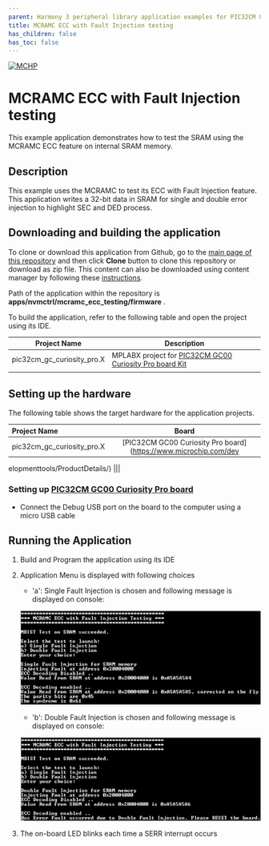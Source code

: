 ```yaml
---
parent: Harmony 3 peripheral library application examples for PIC32CM GC/SG family
title: MCRAMC ECC with Fault Injection testing
has_children: false
has_toc: false
---
```


[![MCHP](https://www.microchip.com/ResourcePackages/Microchip/assets/dist/images/logo.png)](https://www.microchip.com)

# MCRAMC ECC with Fault Injection testing

This example application demonstrates how to test the SRAM using the MCRAMC ECC feature on internal SRAM memory.

## Description

This example uses the MCRAMC to test its ECC with Fault Injection feature. This application writes a 32-bit data in SRAM for single and double error injection to highlight SEC and DED process.

## Downloading and building the application

To clone or download this application from Github, go to the [main page of this repository](https://github.com/Microchip-MPLAB-Harmony/csp_apps_pic32cm_sg_gc) and then click **Clone** button to clone this repository or download as zip file.
This content can also be downloaded using content manager by following these [instructions](https://github.com/Microchip-MPLAB-Harmony/contentmanager/wiki).

Path of the application within the repository is **apps/nvmctrl/mcramc_ecc_testing/firmware** .

To build the application, refer to the following table and open the project using its IDE.

| Project Name      | Description                                    |
| ----------------- | ---------------------------------------------- |
| pic32cm_gc_curiosity_pro.X | MPLABX project for [PIC32CM GC00 Curiosity Pro board Kit](https://www.microchip.com/developmenttools/ProductDetails/) |
|||

## Setting up the hardware

The following table shows the target hardware for the application projects.

| Project Name| Board|
|:---------|:---------:|
| pic32cm_gc_curiosity_pro.X | [PIC32CM GC00 Curiosity Pro board](https://www.microchip.com/dev
elopmenttools/ProductDetails/)
|||

### Setting up [PIC32CM GC00 Curiosity Pro board](https://www.microchip.com/developmenttools/ProductDetails/)

- Connect the Debug USB port on the board to the computer using a micro USB cable

## Running the Application

1. Build and Program the application using its IDE
2. Application Menu is displayed with following choices
	- 'a': Single Fault Injection is chosen and following message is displayed on console:
	
	![output](images/mcramc_single_fault_injection_display.png)
	
	- 'b': Double Fault Injection is chosen and following message is displayed on console:
	
	![output](images/mcramc_double_fault_injection_display.png)
	
3. The on-board LED blinks each time a SERR interrupt occurs
